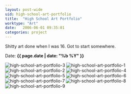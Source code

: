 ```yaml
---
layout: post-wide
uid: high-school-art-portfolio
title:  "High School Art Portfolio"
worktype: "Art"
date:   2006-06-01 09:35:01
categories: project
---
```


<p>
	Shitty art done when I was 16.  Got to start somewhere.
</p>

<p class="meta">Date: <strong>{{ page.date | date: "%b %Y" }}</strong></p>

<div class="showcase">
	<img src="/img/high-school-art-portfolio/JonathanMatthey_Portfolio3_small2.jpg" alt="high-school-art-portfolio-3">
	<img src="/img/high-school-art-portfolio/JonathanMatthey_Portfolio1_small2.jpg" alt="high-school-art-portfolio-1">
	<img src="/img/high-school-art-portfolio/JonathanMatthey_Portfolio2_small2.jpg" alt="high-school-art-portfolio-2">
	<img src="/img/high-school-art-portfolio/JonathanMatthey_Portfolio4_small2.jpg" alt="high-school-art-portfolio-4">
	<img src="/img/high-school-art-portfolio/JonathanMatthey_Portfolio5_small2.jpg" alt="high-school-art-portfolio-5">
	<img src="/img/high-school-art-portfolio/JonathanMatthey_Portfolio6_small2.jpg" alt="high-school-art-portfolio-6">
	<img src="/img/high-school-art-portfolio/JonathanMatthey_Portfolio7_small2.jpg" alt="high-school-art-portfolio-7">
	<img src="/img/high-school-art-portfolio/JonathanMatthey_Portfolio8_small2.jpg" alt="high-school-art-portfolio-8">
	<img src="/img/high-school-art-portfolio/JonathanMatthey_Portfolio9_small2.jpg" alt="high-school-art-portfolio-9">
</div>